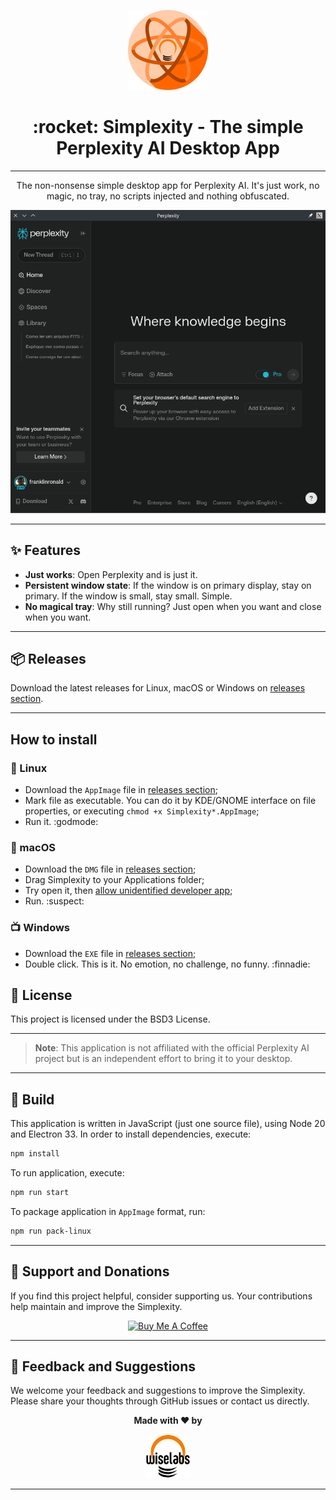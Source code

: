 
<p align="center">
  <img src="./img/icon.svg" width="128" alt="Simplexity Logo" width=600px>
</p>

<h1 align="center">:rocket: Simplexity - The simple Perplexity AI Desktop App</h1>

---

<p align="center">
  The non-nonsense simple desktop app for Perplexity AI. It's just work, no magic, no tray, no scripts injected and nothing obfuscated.
</p>

<p align="center">
  <img src="./img/screenshot.png" alt="App Screenshot">
</p>

---

## :sparkles: Features

- **Just works**: Open Perplexity and is just it.
- **Persistent window state**: If the window is on primary display, stay on primary. If the window is small, stay small. Simple.
- **No magical tray**: Why still running? Just open when you want and close when you want.

---

## :package: Releases

Download the latest releases for Linux, macOS or Windows on [releases section](https://github.com/Wiselabs/simplexity/releases).

---

## How to install
### :penguin: Linux
- Download the `AppImage` file in [releases section](https://github.com/Wiselabs/simplexity/releases);
- Mark file as executable. You can do it by KDE/GNOME interface on file properties, or executing `chmod +x Simplexity*.AppImage`;
- Run it. :godmode:

### :apple: macOS

- Download the `DMG` file in [releases section](https://github.com/Wiselabs/simplexity/releases);
- Drag Simplexity to your Applications folder;
- Try open it, then [allow unidentified developer app](https://support.apple.com/guide/mac-help/open-a-mac-app-from-an-unknown-developer-mh40616/mac);
- Run. :suspect:

### :tv: Windows
- Download the `EXE` file in [releases section](https://github.com/Wiselabs/simplexity/releases);
- Double click. This is it. No emotion, no challenge, no funny. :finnadie:

## :scroll: License

This project is licensed under the BSD3 License.

---
> **Note**: This application is not affiliated with the official Perplexity AI project but is an independent effort to bring it to your desktop.

---

## :hammer: Build
This application is written in JavaScript (just one source file), using Node 20 and Electron 33. In order to install dependencies, execute:

```sh
npm install
```

To run application, execute:

```sh
npm run start
```

To package application in `AppImage` format, run:

```sh
npm run pack-linux
```

---

## :call_me_hand: Support and Donations

If you find this project helpful, consider supporting us. Your contributions help maintain and improve the Simplexity.

<p align="center">
  <a href="https://www.buymeacoffee.com/franklin8" target="_blank"><img src="https://cdn.buymeacoffee.com/buttons/v2/default-yellow.png" alt="Buy Me A Coffee" style="height: 60px !important;width: 217px !important;" ></a>
</p>

---

## :handshake: Feedback and Suggestions

We welcome your feedback and suggestions to improve the Simplexity. Please share your thoughts through GitHub issues or contact us directly.

<div align="center">
  <p><b>Made with ❤️ by</b></p>
  <a href="https://www.wiselabs.com.br/">
    <img src="./img/logo_wiselabs.svg" alt="Made with love by Wiselabs" width="70px">
  </a>
</div>

---